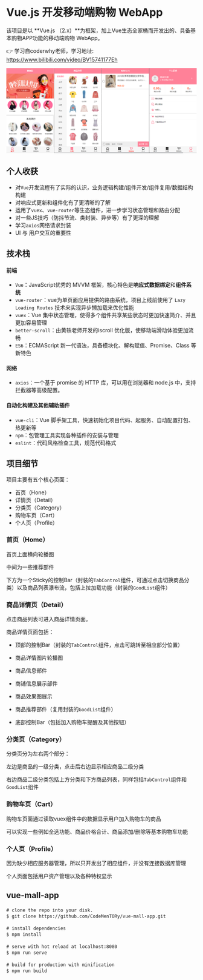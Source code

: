 # Vue.js 开发移动端购物 WebApp

该项目是以 **Vue.js （2.x）**为框架，加上Vue生态全家桶而开发出的、具备基本购物APP功能的移动端购物 WebApp。

👉 学习自coderwhy老师，学习地址: https://www.bilibili.com/video/BV15741177Eh

![图片预览](./public/image-1.png)

## 个人收获

- 对`Vue`开发流程有了实际的认识，业务逻辑构建/组件开发/组件复用/数据结构构建
- 对响应式更新和组件化有了更清晰的了解
- 运用了`vuex`、`vue-router`等生态组件，进一步学习状态管理和路由分配
- 对一些JS技巧（防抖节流、类封装、异步等）有了更深的理解
- 学习`axios`网络请求封装
- UI 与 用户交互的重要性

## 技术栈

#### 前端

- `Vue`：JavaScript优秀的 MVVM 框架，核心特色是**响应式数据绑定**和**组件系统**
- `vue-router`：vue为单页面应用提供的路由系统，项目上线前使用了 `Lazy Loading Routes` 技术来实现异步懒加载来优化性能
- `vuex`：Vue 集中状态管理，使得多个组件共享某些状态时更加快速简介、并且更加容易管理
- `better-scroll`：由黄轶老师开发的iscroll 优化版，使移动端滑动体验更加流畅
- `ES6`：ECMAScript 新一代语法，具备模块化、解构赋值、Promise、Class 等新特色

#### 网络

- `axios`：一个基于 promise 的 HTTP 库，可以用在浏览器和 node.js 中，支持拦截器等高级配置。

#### 自动化构建及其他辅助插件

- `vue-cli`：Vue 脚手架工具，快速初始化项目代码、起服务、自动配置打包、热更新等
- `npm`：包管理工具实现各种插件的安装与管理
- `eslint`：代码风格检查工具，规范代码格式

## 项目细节

项目主要有五个核心页面：

- 首页（Hone）
- 详情页（Detail）
- 分类页（Category）
- 购物车页（Cart）
- 个人页（Profile）

### 首页（Home）

首页上面横向轮播图

中间为一些推荐部件

下方为一个Sticky的控制Bar（封装的`TabControl`组件，可通过点击切换商品分类）以及商品列表瀑布流，包括上拉加载功能（封装的`GoodList`组件）

### 商品详情页（Detail）

点击商品列表可进入商品详情页面。

商品详情页面包括：

- 顶部的控制Bar（封装的`TabControl`组件，点击可跳转至相应部分位置）

- 商品详情图片轮播图
- 商品信息部件

- 商铺信息展示部件
- 商品效果图展示
- 商品推荐部件（复用封装的`GoodList`组件）

- 底部控制Bar（包括加入购物车提醒及其他按钮）

### 分类页（Category）

分类页分为左右两个部分：

左边是商品的一级分类，点击后右边显示相应商品二级分类

右边商品二级分类包括上方分类和下方商品列表，同样包括`TabControl`组件和`GoodList`组件

### 购物车页（Cart）

购物车页面通过读取vuex组件中的数据显示用户加入购物车的商品

可以实现一些例如全选功能、商品价格合计、商品添加/删除等基本购物车功能

### 个人页（Profile）

因为缺少相应服务器管理，所以只开发出了相应组件，并没有连接数据库管理

个人页面包括用户资产管理以及各种特权显示

## vue-mall-app

```
# clone the repo into your disk.
$ git clone https://github.com/CodeMenTORy/vue-mall-app.git

# install dependencies
$ npm install

# serve with hot reload at localhost:8080
$ npm run serve

# build for production with minification
$ npm run build
```


